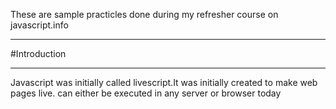 These are sample practicles done during my refresher course on javascript.info
___________________________________________________________________________
#Introduction
_______________________________
Javascript was initially called livescript.It was initially created to make web pages live. can either be executed in any server or browser today

